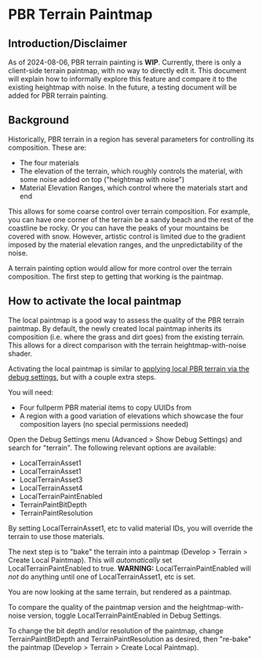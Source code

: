 # PBR Terrain Paintmap

## Introduction/Disclaimer

As of 2024-08-06, PBR terrain painting is **WIP**. Currently, there is only a client-side terrain paintmap, with no way to directly edit it. This document will explain how to informally explore this feature and compare it to the existing heightmap with noise. In the future, a testing document will be added for PBR terrain painting.

## Background

Historically, PBR terrain in a region has several parameters for controlling its composition. These are:

- The four materials
- The elevation of the terrain, which roughly controls the material, with some noise added on top ("heightmap with noise")
- Material Elevation Ranges, which control where the materials start and end

This allows for some coarse control over terrain composition. For example, you can have one corner of the terrain be a sandy beach and the rest of the coastline be rocky. Or you can have the peaks of your mountains be covered with snow. However, artistic control is limited due to the gradient imposed by the material elevation ranges, and the unpredictability of the noise.

A terrain painting option would allow for more control over the terrain composition. The first step to getting that working is the paintmap.

## How to activate the local paintmap

The local paintmap is a good way to assess the quality of the PBR terrain paintmap. By default, the newly created local paintmap inherits its composition (i.e. where the grass and dirt goes) from the existing terrain. This allows for a direct comparison with the terrain heightmap-with-noise shader.

Activating the local paintmap is similar to [applying local PBR terrain via the debug settings](https://wiki.secondlife.com/wiki/PBR_Terrain#How_to_apply_PBR_Terrain), but with a couple extra steps.

You will need:

- Four fullperm PBR material items to copy UUIDs from
- A region with a good variation of elevations which showcase the four composition layers (no special permissions needed)

Open the Debug Settings menu (Advanced > Show Debug Settings) and search for "terrain". The following relevant options are available:

- LocalTerrainAsset1
- LocalTerrainAsset1
- LocalTerrainAsset3
- LocalTerrainAsset4
- LocalTerrainPaintEnabled
- TerrainPaintBitDepth
- TerrainPaintResolution

By setting LocalTerrainAsset1, etc to valid material IDs, you will override the terrain to use those materials.

The next step is to "bake" the terrain into a paintmap (Develop > Terrain > Create Local Paintmap). This will *automatically* set LocalTerrainPaintEnabled to true. **WARNING:** LocalTerrainPaintEnabled will *not* do anything until one of LocalTerrainAsset1, etc is set.

You are now looking at the same terrain, but rendered as a paintmap.

To compare the quality of the paintmap version and the heightmap-with-noise version, toggle LocalTerrainPaintEnabled in Debug Settings.

To change the bit depth and/or resolution of the paintmap, change TerrainPaintBitDepth and TerrainPaintResolution as desired, then "re-bake" the paintmap (Develop > Terrain > Create Local Paintmap).
